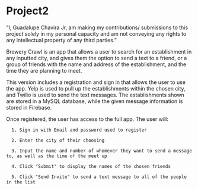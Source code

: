 # Project2


“I, Guadalupe Chavira Jr, am making my contributions/ submissions to this project solely in my personal capacity and am not conveying any rights to any intellectual property of any third parties.”

Brewery Crawl is an app that allows a user to search for an establishment in any inputted city, and gives them the option to send a text to a friend, or a group of friends with the name and address of the establishment, and the time they are planning to meet.

This version includes a registration and sign in that allows the user to use the app. Yelp is used to pull up the establishments within the chosen city, and Twilio is used to send the text messages. The establishments shown are stored in a MySQL database, while the given message information is stored in Firebase. 

Once registered, the user has access to the full app. The user will:

      1. Sign in with Email and password used to register
      
      2. Enter the city of their choosing
      
      3. Input the name and number of whomever they want to send a message to, as well as the time of the meet up
      
      4. Click "Submit" to display the names of the chosen friends
      
      5. Click "Send Invite" to send a text message to all of the people in the list
      
      
